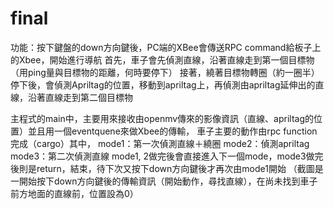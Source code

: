 # final
功能：按下鍵盤的down方向鍵後，PC端的XBee會傳送RPC command給板子上的Xbee，開始進行導航
首先，車子會先偵測直線，沿著直線走到第一個目標物（用ping量與目標物的距離，何時要停下）
接著，繞著目標物轉圈（約一圈半）停下後，會偵測Apriltag的位置，移動到apriltag上，再偵測由apriltag延伸出的直線，沿著直線走到第二個目標物

主程式的main中，主要用來接收由openmv傳來的影像資訊（直線、apriltag的位置）並且用一個eventquene來做Xbee的傳輸，
車子主要的動作由rpc function完成（cargo）其中，
mode1：第一次偵測直線＋繞圈
mode2：偵測apriltag
mode3：第二次偵測直線
mode1, 2做完後會直接進入下一個mode，mode3做完後則是return，結束，待下次又按下down方向鍵後才再次由mode1開始
（截圖是一開始按下down方向鍵後的傳輸資訊（開始動作，尋找直線），在尚未找到車子前方地面的直線前，位置設為0）
